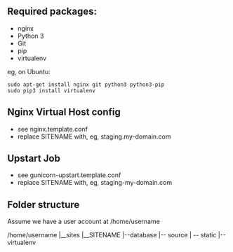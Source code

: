 ## Required packages:

* nginx
* Python 3
* Git
* pip
* virtualenv

eg, on Ubuntu:
	
	sudo apt-get install nginx git python3 python3-pip
	sudo pip3 install virtualenv

## Nginx Virtual Host config

* see nginx.template.conf
* replace SITENAME with, eg, staging.my-domain.com

## Upstart Job

* see gunicorn-upstart.template.conf
* replace SITENAME with, eg, staging-my-domain.com

## Folder structure
Assume we have a user account at /home/username

/home/username
|__sites
     |__SITENAME
          |--database
	  |-- source
	  | -- static
	  |-- virtualenv
